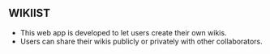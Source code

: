 WIKIIST
----

- This web app is developed to let users create their own wikis.
- Users can share their wikis publicly or privately with other collaborators.

